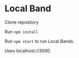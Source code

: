 # Local Band

Clone repository

Run `npm install`

Run `npm start` to run Local Bands.

Uses localhost://3000
